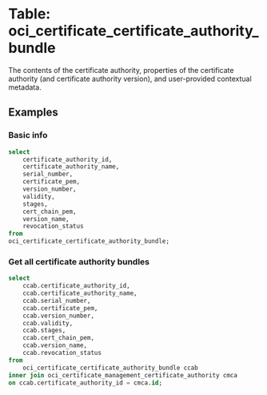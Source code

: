 # Table: oci_certificate_certificate_authority_bundle

The contents of the certificate authority, properties of the certificate authority (and certificate authority version), and user-provided contextual metadata.

## Examples

### Basic info

```sql
select
    certificate_authority_id,
    certificate_authority_name,
    serial_number,
    certificate_pem,
    version_number,
    validity,
    stages,
    cert_chain_pem,
    version_name,
    revocation_status
from
oci_certificate_certificate_authority_bundle;
```

### Get all certificate authority bundles
```sql
select
    ccab.certificate_authority_id,
    ccab.certificate_authority_name,
    ccab.serial_number,
    ccab.certificate_pem,
    ccab.version_number,
    ccab.validity,
    ccab.stages,
    ccab.cert_chain_pem,
    ccab.version_name,
    ccab.revocation_status
from
    oci_certificate_certificate_authority_bundle ccab
inner join oci_certificate_management_certificate_authority cmca
on ccab.certificate_authority_id = cmca.id;
```